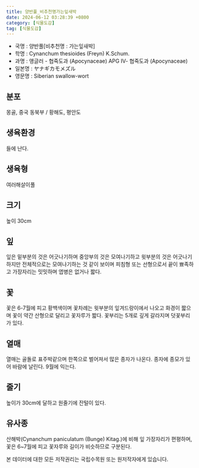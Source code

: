```yaml
---
title: 양반풀_비추천명가는잎새박
date: 2024-06-12 03:28:39 +0800
category: [식물도감]
tag: [식물도감]
---
```




- 국명 : 양반풀[비추천명 : 가는잎새박]
- 학명 : Cynanchum thesioides (Freyn) K.Schum.
- 과명 : 앵글러 - 협죽도과 (Apocynaceae) APG Ⅳ- 협죽도과 (Apocynaceae)
- 일본명 : ヤナギカモメズル
- 영문명 : Siberian swallow-wort


## 분포
몽골, 중국 동북부 / 황해도, 평안도
## 생육환경
들에 난다.
## 생육형
여러해살이풀 
## 크기
높이 30cm
## 잎
잎은 밑부분의 것은 어긋나기하며 중앙부의 것은 모여나기하고 윗부분의 것은 어긋나기하지만 전체적으로는 모여나기하는 것 같이 보이며 피침형 또는 선형으로서 끝이 뾰족하고 가장자리는 밋밋하며 엽병은 없거나 짧다.
## 꽃
꽃은 6-7월에 피고 황백색이며 꽃차례는 윗부분의 잎겨드랑이에서 나오고 화경이 짧으며 꽃이 약간 산형으로 달리고 꽃자루가 짧다. 꽃부리는 5개로 깊게 갈라지며 덧꽃부리가 있다.
## 열매
열매는 골돌로 표주박같으며 한쪽으로 벌어져서 많은 종자가 나온다. 종자에 종모가 있어 바람에 날린다. 9월에 익는다. 
## 줄기
높이가 30cm에 달하고 원줄기에 잔털이 있다.
## 유사종
산해박(Cynanchum paniculatum (Bunge) Kitag.)에 비해 잎 가장자리가 편평하며, 꽃은 6~7월에 피고 꽃자루와 길이가 비슷하므로 구분된다.






본 데이터에 대한 모든 저작권리는 국립수목원 또는 원저작자에게 있습니다.

